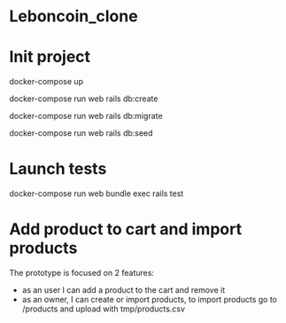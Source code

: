 # Leboncoin_clone

# Init project
docker-compose up

docker-compose run web rails db:create

docker-compose run web rails db:migrate

docker-compose run web rails db:seed

# Launch tests
docker-compose run web bundle exec rails test

# Add product to cart and import products

The prototype is focused on 2 features: 

- as an user I can add a product to the cart and remove it
- as an owner, I can create or import products, to import products go to /products and upload with tmp/products.csv
